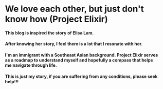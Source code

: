 # We love each other, but just don't know how (Project Elixir)

#### This blog is inspired the story of Elisa Lam. 
#### After knowing her story, I feel there is a lot that I resonate with her. 
#### I'm an immigrant with a Southeast Asian background. Project Elixir serves as a roadmap to understand myself and hopefully a compass that helps me navigate through life. 
#### This is just my story, if you are suffering from any conditions, please seek help!!! 